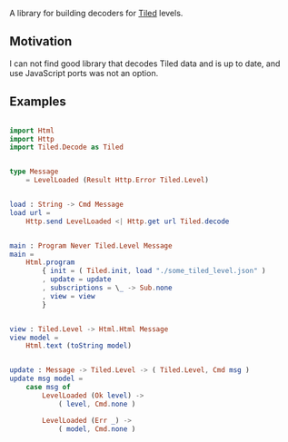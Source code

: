 A library for building decoders for [Tiled](http://www.mapeditor.org/) levels.

## Motivation

I can not find good library that decodes Tiled data and is up to date, and use JavaScript ports was not an option.


## Examples

```elm

import Html
import Http
import Tiled.Decode as Tiled


type Message
    = LevelLoaded (Result Http.Error Tiled.Level)


load : String -> Cmd Message
load url =
    Http.send LevelLoaded <| Http.get url Tiled.decode


main : Program Never Tiled.Level Message
main =
    Html.program
        { init = ( Tiled.init, load "./some_tiled_level.json" )
        , update = update
        , subscriptions = \_ -> Sub.none
        , view = view
        }


view : Tiled.Level -> Html.Html Message
view model =
    Html.text (toString model)


update : Message -> Tiled.Level -> ( Tiled.Level, Cmd msg )
update msg model =
    case msg of
        LevelLoaded (Ok level) ->
            ( level, Cmd.none )

        LevelLoaded (Err _) ->
            ( model, Cmd.none )

```